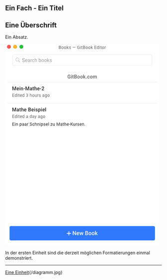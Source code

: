 
Ein Fach - Ein Titel
---
## Eine Überschrift

Ein Absatz.

![Example from GitBook](/gitbook-auswahl.png)

In der ersten Einheit sind die derzeit möglichen Formatierungen einmal demonstriert.

---
[Eine Einheit](unit.md){/diagramm.jpg}

